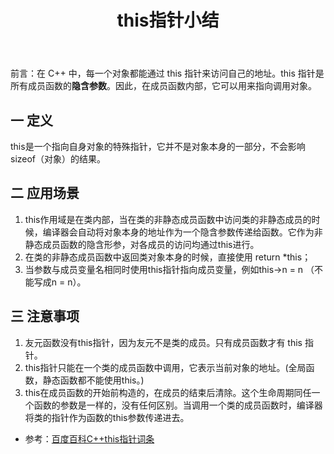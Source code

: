 ﻿---
layout: post
title: this指针小结
category: Cpp
description: 关于c++中this指针的总结
---

前言：在 C++ 中，每一个对象都能通过 this 指针来访问自己的地址。this 指针是所有成员函数的**隐含参数**。因此，在成员函数内部，它可以用来指向调用对象。 

## 一 定义
this是一个指向自身对象的特殊指针，它并不是对象本身的一部分，不会影响sizeof（对象）的结果。
## 二 应用场景
1. this作用域是在类内部，当在类的非静态成员函数中访问类的非静态成员的时候，编译器会自动将对象本身的地址作为一个隐含参数传递给函数。它作为非静态成员函数的隐含形参，对各成员的访问均通过this进行。
2. 在类的非静态成员函数中返回类对象本身的时候，直接使用 return *this；
3. 当参数与成员变量名相同时使用this指针指向成员变量，例如this->n = n （不能写成n = n）。
## 三 注意事项
1. 友元函数没有this指针，因为友元不是类的成员。只有成员函数才有 this 指针。    
2. this指针只能在一个类的成员函数中调用，它表示当前对象的地址。(全局函数，静态函数都不能使用this。)
3. this在成员函数的开始前构造的，在成员的结束后清除。这个生命周期同任一个函数的参数是一样的，没有任何区别。当调用一个类的成员函数时，编译器将类的指针作为函数的this参数传递进去。





* 参考：[百度百科C++this指针词条](https://baike.baidu.com/item/C++this%E6%8C%87%E9%92%88/637012)